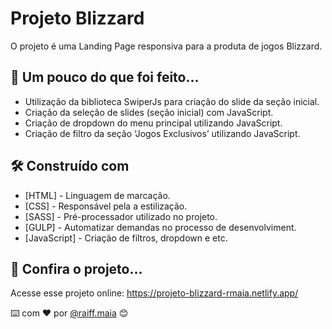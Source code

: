 # Projeto Blizzard

O projeto é uma Landing Page responsiva para a produta de jogos Blizzard.

## 🚀 Um pouco do que foi feito...

- Utilização da biblioteca SwiperJs para criação do slide da seção inicial.
- Criação da seleção de slides (seção inicial) com JavaScript.
- Criação de dropdown do menu principal utilizando JavaScript.
- Criação de filtro da seção ‘Jogos Exclusivos’ utilizando JavaScript.

## 🛠️ Construído com

- [HTML] - Linguagem de marcação.
- [CSS] - Responsável pela a estilização.
- [SASS] - Pré-processador utilizado no projeto.
- [GULP] - Automatizar demandas no processo de desenvolviment.
- [JavaScript] - Criação de filtros, dropdown e etc.

## 📌 Confira o projeto...

Acesse esse projeto online: https://projeto-blizzard-rmaia.netlify.app/

⌨️ com ❤️ por [@raiff.maia](https://gist.github.com/rmaiafrontend) 😊
